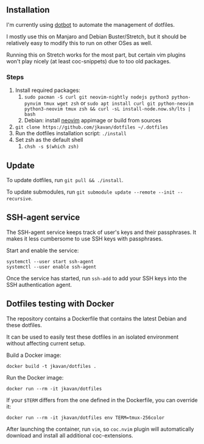 ## Installation

I'm currently using [dotbot](https://github.com/anishathalye/dotbot) to automate the management of dotfiles.

I mostly use this on Manjaro and Debian Buster/Stretch, but it should be relatively easy to modify this to run on other OSes as well.

Running this on Stretch works for the most part, but certain vim plugins won't play nicely (at least coc-snippets) due to too old packages.

### Steps

1. Install required packages:
   1. `sudo pacman -S curl git neovim-nightly nodejs python3 python-pynvim tmux wget zsh` or `sudo apt install curl git python-neovim python3-neovim tmux zsh && curl -sL install-node.now.sh/lts | bash`
   1. Debian: install [neovim](https://github.com/neovim/neovim/wiki/Installing-Neovim) appimage or build from sources
1. `git clone https://github.com/jkavan/dotfiles ~/.dotfiles`
1. Run the dotfiles installation script: `./install`
1. Set zsh as the default shell
   1. `chsh -s $(which zsh)`

## Update

To update dotfiles, run `git pull && ./install`.

To update submodules, run `git submodule update --remote --init --recursive`.

## SSH-agent service

The SSH-agent service keeps track of user's keys and their passphrases. It makes it less cumbersome to use SSH keys with passphrases.

Start and enable the service:

```shell
systemctl --user start ssh-agent
systemctl --user enable ssh-agent
```

Once the service has started, run `ssh-add` to add your SSH keys into the SSH authentication agent.

## Dotfiles testing with Docker

The repository contains a Dockerfile that contains the latest Debian and these dotfiles.

It can be used to easily test these dotfiles in an isolated environment without affecting current setup.

Build a Docker image:

`docker build -t jkavan/dotfiles .`

Run the Docker image:

`docker run --rm -it jkavan/dotfiles`

If your `$TERM` differs from the one defined in the Dockerfile, you can override it:

`docker run --rm -it jkavan/dotfiles env TERM=tmux-256color`

After launching the container, run `vim`, so `coc.nvim` plugin will automatically download and install all additional coc-extensions.
